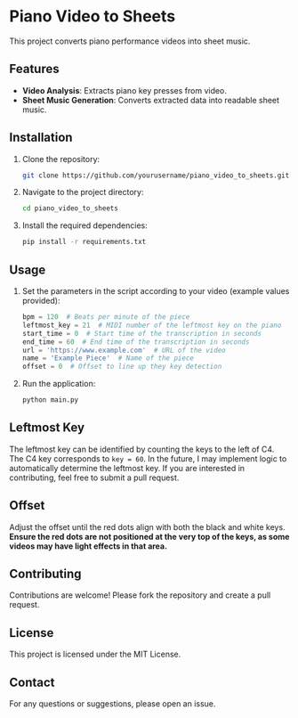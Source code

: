 # Piano Video to Sheets

This project converts piano performance videos into sheet music.

## Features

- **Video Analysis**: Extracts piano key presses from video.
- **Sheet Music Generation**: Converts extracted data into readable sheet music.

## Installation

1. Clone the repository:
    ```sh
    git clone https://github.com/yourusername/piano_video_to_sheets.git
    ```
2. Navigate to the project directory:
    ```sh
    cd piano_video_to_sheets
    ```
3. Install the required dependencies:
    ```sh
    pip install -r requirements.txt
    ```

## Usage

1. Set the parameters in the script according to your video (example values provided):
    ```python
    bpm = 120  # Beats per minute of the piece
    leftmost_key = 21  # MIDI number of the leftmost key on the piano
    start_time = 0  # Start time of the transcription in seconds
    end_time = 60  # End time of the transcription in seconds
    url = 'https://www.example.com'  # URL of the video
    name = 'Example Piece'  # Name of the piece
    offset = 0  # Offset to line up they key detection
    ```
2. Run the application:
    ```sh
    python main.py
    ```

## Leftmost Key

The leftmost key can be identified by counting the keys to the left of C4. The C4 key corresponds to `key = 60`. In the future, I may implement logic to automatically determine the leftmost key. If you are interested in contributing, feel free to submit a pull request.

## Offset

Adjust the offset until the red dots align with both the black and white keys. **Ensure the red dots are not positioned at the very top of the keys, as some videos may have light effects in that area.**

## Contributing

Contributions are welcome! Please fork the repository and create a pull request.

## License

This project is licensed under the MIT License.

## Contact

For any questions or suggestions, please open an issue.

